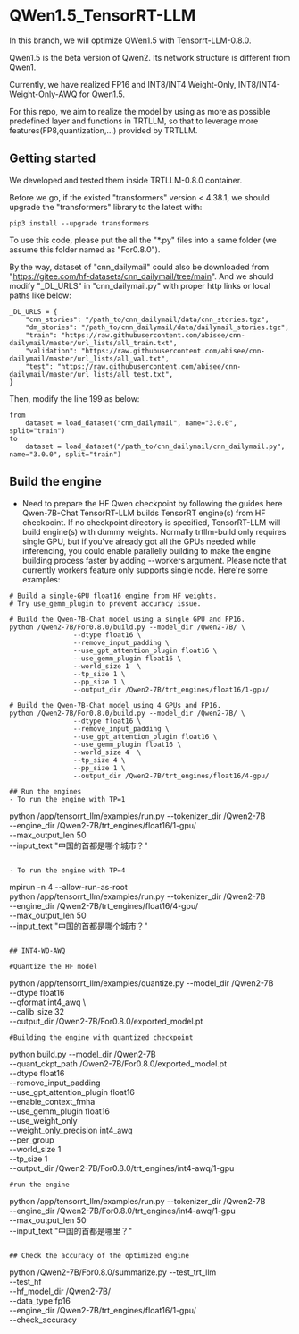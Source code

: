 # QWen1.5_TensorRT-LLM
In this branch, we will optimize QWen1.5 with Tensorrt-LLM-0.8.0.

Qwen1.5 is the beta version of Qwen2. Its network structure is different from Qwen1.

Currently, we have realized FP16 and INT8/INT4 Weight-Only, INT8/INT4-Weight-Only-AWQ for Qwen1.5. 

For this repo, we aim to realize the model by using as more as possible predefined layer and functions in TRTLLM, so that to leverage more features(FP8,quantization,...) provided by TRTLLM.


## Getting started

We developed and tested them inside TRTLLM-0.8.0 container.

Before we go, if the existed "transformers" version < 4.38.1, we should upgrade the "transformers" library to the latest with:
```
pip3 install --upgrade transformers
```

To use this code, please put the all the "*.py" files into a same folder (we assume this folder named as "For0.8.0").

By the way, dataset of "cnn_dailymail" could also be downloaded from "https://gitee.com/hf-datasets/cnn_dailymail/tree/main". And we should modify "_DL_URLS" in "cnn_dailymail.py" with proper http links or local paths like below:
```
_DL_URLS = {
    "cnn_stories": "/path_to/cnn_dailymail/data/cnn_stories.tgz",
    "dm_stories": "/path_to/cnn_dailymail/data/dailymail_stories.tgz",
    "train": "https://raw.githubusercontent.com/abisee/cnn-dailymail/master/url_lists/all_train.txt",
    "validation": "https://raw.githubusercontent.com/abisee/cnn-dailymail/master/url_lists/all_val.txt",
    "test": "https://raw.githubusercontent.com/abisee/cnn-dailymail/master/url_lists/all_test.txt",
}
```

Then, modify the line 199 as below:
```
from
    dataset = load_dataset("cnn_dailymail", name="3.0.0", split="train")
to
    dataset = load_dataset("/path_to/cnn_dailymail/cnn_dailymail.py", name="3.0.0", split="train")
```
## Build the engine

- Need to prepare the HF Qwen checkpoint by following the guides here Qwen-7B-Chat
TensorRT-LLM builds TensorRT engine(s) from HF checkpoint. If no checkpoint directory is specified, TensorRT-LLM will build engine(s) with dummy weights.
Normally trtllm-build only requires single GPU, but if you've already got all the GPUs needed while inferencing, you could enable parallelly building to make the engine building process faster by adding --workers argument. Please note that currently workers feature only supports single node.
Here're some examples:

```
# Build a single-GPU float16 engine from HF weights.
# Try use_gemm_plugin to prevent accuracy issue.

# Build the Qwen-7B-Chat model using a single GPU and FP16.
python /Qwen2-7B/For0.8.0/build.py --model_dir /Qwen2-7B/ \
                --dtype float16 \
                --remove_input_padding \
                --use_gpt_attention_plugin float16 \
                --use_gemm_plugin float16 \
				--world_size 1	\
				--tp_size 1	\
				--pp_size 1 \
                --output_dir /Qwen2-7B/trt_engines/float16/1-gpu/

# Build the Qwen-7B-Chat model using 4 GPUs and FP16.
python /Qwen2-7B/For0.8.0/build.py --model_dir /Qwen2-7B/ \
                --dtype float16 \
                --remove_input_padding \
                --use_gpt_attention_plugin float16 \
                --use_gemm_plugin float16 \
				--world_size 4	\
				--tp_size 4	\
				--pp_size 1 \
                --output_dir /Qwen2-7B/trt_engines/float16/4-gpu/

## Run the engines
- To run the engine with TP=1
```
python /app/tensorrt_llm/examples/run.py    --tokenizer_dir /Qwen2-7B \
                                            --engine_dir /Qwen2-7B/trt_engines/float16/1-gpu/ \
                                            --max_output_len 50 \
											--input_text "中国的首都是哪个城市？"
```

- To run the engine with TP=4
```
mpirun -n 4 --allow-run-as-root \
python /app/tensorrt_llm/examples/run.py    --tokenizer_dir /Qwen2-7B \
                                            --engine_dir /Qwen2-7B/trt_engines/float16/4-gpu/ \
                                            --max_output_len 50 \
											--input_text "中国的首都是哪个城市？"
```

## INT4-WO-AWQ

#Quantize the HF model
```
python /app/tensorrt_llm/examples/quantize.py --model_dir /Qwen2-7B \
                                    --dtype float16 \
                                    --qformat int4_awq \                                    
                                    --calib_size 32   \
                                    --output_dir /Qwen2-7B/For0.8.0/exported_model.pt
```
#Building the engine with quantized checkpoint
```
python build.py --model_dir /Qwen2-7B \
                --quant_ckpt_path /Qwen2-7B/For0.8.0/exported_model.pt \
                --dtype float16 \
                --remove_input_padding \
                --use_gpt_attention_plugin float16 \
                --enable_context_fmha \
                --use_gemm_plugin float16 \
                --use_weight_only \
                --weight_only_precision int4_awq \
                --per_group \
                --world_size 1 \
                --tp_size 1 \
                --output_dir /Qwen2-7B/For0.8.0/trt_engines/int4-awq/1-gpu
```
#run the engine
```
python /app/tensorrt_llm/examples/run.py    --tokenizer_dir /Qwen2-7B \
                                            --engine_dir /Qwen2-7B/For0.8.0/trt_engines/int4-awq/1-gpu \
                                            --max_output_len 50 \
											--input_text "中国的首都是哪里？"
```

## Check the accuracy of the optimized engine
```
python /Qwen2-7B/For0.8.0/summarize.py  --test_trt_llm        \
                                        --test_hf        \
                                        --hf_model_dir /Qwen2-7B/   \
                                        --data_type fp16 \
                                        --engine_dir /Qwen2-7B/trt_engines/float16/1-gpu/  \
                                        --check_accuracy


```

